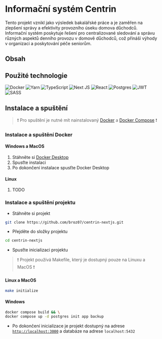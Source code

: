 # Informační systém Centrin

Tento projekt vznikl jako výsledek bakalářské práce a je zaměřen na zlepšení správy a efektivity provozního úseku domova důchodců. Informační systém poskytuje řešení pro centralizované sledování a správu různých aspektů denního provozu v domově důchodců, což přináší výhody v organizaci a poskytování péče seniorům.

## Obsah

## Použité technologie
![Docker](https://img.shields.io/badge/docker-%230db7ed.svg?style=for-the-badge&logo=docker&logoColor=white)
![Yarn](https://img.shields.io/badge/yarn-%232C8EBB.svg?style=for-the-badge&logo=yarn&logoColor=white)
![TypeScript](https://img.shields.io/badge/TypeScript-007ACC?style=for-the-badge&logo=typescript&logoColor=white)
![Next JS](https://img.shields.io/badge/Next-black?style=for-the-badge&logo=next.js&logoColor=white)
![React](https://img.shields.io/badge/React-20232A?style=for-the-badge&logo=react&logoColor=61DAFB)
![Postgres](https://img.shields.io/badge/postgres-%23316192.svg?style=for-the-badge&logo=postgresql&logoColor=white)
![JWT](https://img.shields.io/badge/json%20web%20tokens-323330?style=for-the-badge&logo=json-web-tokens&logoColor=pink)
![SASS](https://img.shields.io/badge/SASS-hotpink.svg?style=for-the-badge&logo=SASS&logoColor=white)


## Instalace a spuštění

>❗ Pro spuštění je nutné mít nainstalovaný [Docker](https://www.docker.com/) a [Docker Compose](https://docs.docker.com/compose/) ❗

### Instalace a spuštění Docker

#### Windows a MacOS
1. Stáhněte si [Docker Desktop](https://www.docker.com/products/docker-desktop)
2. Spusťte instalaci
3. Po dokončení instalace spusťte Docker Desktop

#### Linux
1. TODO

### Instalace a spuštění projektu

* Stáhněte si projekt
```bash
git clone https://github.com/broz07/centrin-nextjs.git
```

* Přejděte do složky projektu
```bash
cd centrin-nextjs
```

* Spusťte inicializaci projektu
>❗ Projekt používá Makefile, který je dostupný pouze na Linuxu a MacOS ❗

#### Linux a MacOS
```bash
make initialize
```

#### Windows 
```bash
docker compose build && \
docker compose up -d postgres init app backup
```

* Po dokončení inicializace je projekt dostupný na adrese [`http://localhost:3000`](http://localhost:3000) a databáze na adrese `localhost:5432`